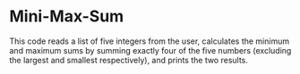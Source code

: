 # Mini-Max-Sum

This code reads a list of five integers from the user, calculates the minimum and maximum sums by summing exactly four of the five numbers (excluding the largest and smallest respectively), and prints the two results.
